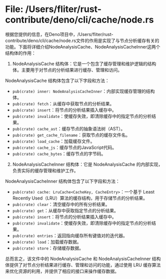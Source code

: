 # File: /Users/fliter/rust-contribute/deno/cli/cache/node.rs

根据您提供的信息，在Deno项目中，/Users/fliter/rust-contribute/deno/cli/cache/node.rs文件的作用是实现了与节点分析缓存有关的功能。下面将详细介绍NodeAnalysisCache、NodeAnalysisCacheInner这两个结构体的作用：

1. NodeAnalysisCache 结构体：它是一个包含了缓存管理和维护逻辑的结构体。主要用于对节点的分析结果进行缓存、管理和访问。

NodeAnalysisCache 结构体包含了以下字段和方法：

- `pub(crate) inner: NodeAnalysisCacheInner`：内部实现缓存管理的结构体。
- `pub(crate) fetch`：从缓存中获取节点的分析结果。
- `pub(crate) insert`：将节点的分析结果插入缓存中。
- `pub(crate) invalidate`：使缓存失效，即清除缓存中的指定节点的分析结果。
- `pub(crate) cache_ast`：缓存节点的抽象语法树（AST）。
- `pub(crate) get_cache_filename`：获取节点的缓存文件名。
- `pub(crate) load_cache`：加载缓存文件。
- `pub(crate) cache_js`：缓存节点的JavaScript代码。
- `pub(crate) cache_bytes`：缓存节点的字节码。

2. NodeAnalysisCacheInner 结构体：它是 NodeAnalysisCache 的内部实现，负责实际的缓存管理和维护工作。

NodeAnalysisCacheInner 结构体包含了以下字段和方法：

- `pub(crate) cache: LruCache<CacheKey, CacheEntry>`：一个基于 Least Recently Used（LRU）算法的缓存结构，用于存储节点的分析结果。
- `pub(crate) clear`：清空缓存中的所有分析结果。
- `pub(crate) get`：从缓存中获取指定节点的分析结果。
- `pub(crate) insert`：将节点的分析结果插入缓存中。
- `pub(crate) invalidate`：使缓存失效，即清除缓存中的指定节点的分析结果。
- `pub(crate) entries`：返回指向缓存所有键值对的迭代器。
- `pub(crate) load`：加载缓存数据。
- `pub(crate) store`：存储缓存数据。

总而言之，该文件中的 NodeAnalysisCache 和 NodeAnalysisCacheInner 结构体提供了对节点分析结果进行缓存、管理和访问的功能，通过使用 LRU 缓存算法来优化资源的利用，并提供了相应的接口来操作缓存数据。

